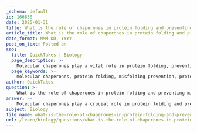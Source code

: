 ```yaml
---
_schema: default
id: 166850
date: 2025-01-31
title: What is the role of chaperones in protein folding and preventing misfolding?
article_title: What is the role of chaperones in protein folding and preventing misfolding?
date_format: MMM DD, YYYY
post_on_text: Posted on
seo:
  title: QuickTakes | Biology
  page_description: >-
    Molecular chaperones play a vital role in protein folding, preventing misfolding and aggregation, ensuring cellular proteostasis, and maintaining protein functionality, especially under stress conditions.
  page_keywords: >-
    molecular chaperones, protein folding, misfolding prevention, proteostasis, protein aggregation, quality control, heat shock response, stress response, Hsp70, Hsp90, chaperonins, cellular integrity, protein function, refolding
author: QuickTakes
question: >-
    What is the role of chaperones in protein folding and preventing misfolding?
answer: >-
    Molecular chaperones play a crucial role in protein folding and preventing misfolding, which is essential for maintaining cellular proteostasis and ensuring proper protein function. Here are the key functions of molecular chaperones in this context:\n\n1. **Prevention of Misfolding and Aggregation**: Chaperones recognize and bind to unfolded or misfolded proteins, preventing them from engaging in unproductive interactions that could lead to aggregation. This is particularly important because aggregated proteins can be toxic to cells, leading to various diseases.\n\n2. **Facilitation of De Novo Protein Folding**: Chaperones assist newly synthesized proteins in folding into their native conformations. Proper folding is critical for the functionality of proteins, as their activity often depends on their specific three-dimensional shapes.\n\n3. **Refolding of Misfolded Proteins**: In instances where proteins have already misfolded, chaperones can help refold them back into their functional conformations. This is especially vital under stress conditions, such as heat shock, where proteins are more prone to misfolding.\n\n4. **Chaperone Systems**: Different families of chaperones, such as Hsp70, Hsp90, and chaperonins (Hsp60), have evolved to assist in various aspects of protein folding. For example, Hsp70s are involved in the initial stages of folding, while Hsp90s often assist in the final maturation of proteins.\n\n5. **Quality Control**: Molecular chaperones are also involved in the quality control of proteins. Persistent binding of chaperones to misfolded proteins can signal for their degradation, ensuring that only properly folded proteins are allowed to function within the cell.\n\n6. **Response to Stress**: The expression of molecular chaperones is often upregulated in response to cellular stress, such as elevated temperatures or oxidative stress. This adaptive response helps cells cope with increased levels of misfolded proteins, thereby protecting cellular integrity.\n\nIn summary, molecular chaperones are essential for ensuring that proteins fold correctly, preventing aggregation, and maintaining overall protein quality within the cell. Their functions are vital for cellular health, particularly under stress conditions that challenge protein stability.
subject: Biology
file_name: what-is-the-role-of-chaperones-in-protein-folding-and-preventing-misfolding.md
url: /learn/biology/questions/what-is-the-role-of-chaperones-in-protein-folding-and-preventing-misfolding
---
```


&nbsp;